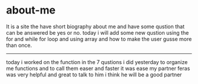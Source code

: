 # about-me
It is a site the have short biography about me and have some qustion that can be answered be yes or no.
today i will add some new qustion using the for and while for loop and using array  and how to make the user gusse more than once.
_______


today i worked on the function in the 7 qustions i did yesterday to organize me functions and to call them easer and faster it was ease my partner feras was very helpful and great to talk to him i think he will be a good partner 